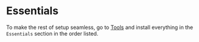# Essentials
To make the rest of setup seamless, go to [Tools](../tool/rust.md)
and install everything in the `Essentials` section in the order listed.
